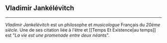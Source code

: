 

## Vladimir Jankélévitch

---

*Vladimir Jankélévitch* est un philosophe et *musicologue* Français du *20ème siècle*. Une de ses citation liée à l'être et [[Temps Et Existence|au temps]] est "*La vie est une promenade entre deux néants*".